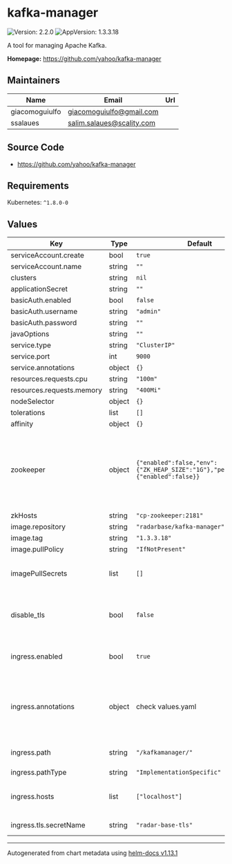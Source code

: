 

# kafka-manager

![Version: 2.2.0](https://img.shields.io/badge/Version-2.2.0-informational?style=flat-square) ![AppVersion: 1.3.3.18](https://img.shields.io/badge/AppVersion-1.3.3.18-informational?style=flat-square)

A tool for managing Apache Kafka.

**Homepage:** <https://github.com/yahoo/kafka-manager>

## Maintainers

| Name | Email | Url |
| ---- | ------ | --- |
| giacomoguiulfo | <giacomoguiulfo@gmail.com> |  |
| ssalaues | <salim.salaues@scality.com> |  |

## Source Code

* <https://github.com/yahoo/kafka-manager>

## Requirements

Kubernetes: `^1.8.0-0`

## Values

| Key | Type | Default | Description |
|-----|------|---------|-------------|
| serviceAccount.create | bool | `true` |  |
| serviceAccount.name | string | `""` |  |
| clusters | string | `nil` |  |
| applicationSecret | string | `""` |  |
| basicAuth.enabled | bool | `false` |  |
| basicAuth.username | string | `"admin"` |  |
| basicAuth.password | string | `""` |  |
| javaOptions | string | `""` |  |
| service.type | string | `"ClusterIP"` |  |
| service.port | int | `9000` |  |
| service.annotations | object | `{}` |  |
| resources.requests.cpu | string | `"100m"` |  |
| resources.requests.memory | string | `"400Mi"` |  |
| nodeSelector | object | `{}` |  |
| tolerations | list | `[]` |  |
| affinity | object | `{}` |  |
| zookeeper | object | `{"enabled":false,"env":{"ZK_HEAP_SIZE":"1G"},"persistence":{"enabled":false}}` | ---------------------------------------------------------------------------- |
| zkHosts | string | `"cp-zookeeper:2181"` |  |
| image.repository | string | `"radarbase/kafka-manager"` |  |
| image.tag | string | `"1.3.3.18"` |  |
| image.pullPolicy | string | `"IfNotPresent"` |  |
| imagePullSecrets | list | `[]` | Docker registry secret names as an array |
| disable_tls | bool | `false` | Disable TLS (reconfigures Ingress and sets URLs to use HTTP) |
| ingress.enabled | bool | `true` | Enable ingress controller resource |
| ingress.annotations | object | check values.yaml | Annotations that define default ingress class, certificate issuer |
| ingress.path | string | `"/kafkamanager/"` | Path within the url structure |
| ingress.pathType | string | `"ImplementationSpecific"` |  |
| ingress.hosts | list | `["localhost"]` | Hosts to accept requests from |
| ingress.tls.secretName | string | `"radar-base-tls"` | TLS Secret Name |

----------------------------------------------
Autogenerated from chart metadata using [helm-docs v1.13.1](https://github.com/norwoodj/helm-docs/releases/v1.13.1)
